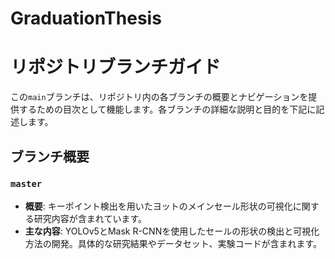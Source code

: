 # GraduationThesis
# リポジトリブランチガイド

この`main`ブランチは、リポジトリ内の各ブランチの概要とナビゲーションを提供するための目次として機能します。各ブランチの詳細な説明と目的を下記に記述します。

## ブランチ概要

### `master`

- **概要**: キーポイント検出を用いたヨットのメインセール形状の可視化に関する研究内容が含まれています。
- **主な内容**: YOLOv5とMask R-CNNを使用したセールの形状の検出と可視化方法の開発。具体的な研究結果やデータセット、実験コードが含まれます。
